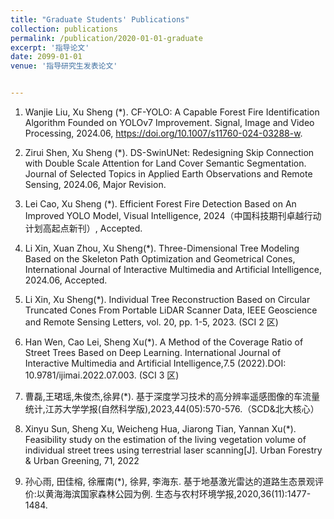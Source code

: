 ```yaml
---
title: "Graduate Students' Publications"
collection: publications
permalink: /publication/2020-01-01-graduate
excerpt: '指导论文'
date: 2099-01-01
venue: '指导研究生发表论文'


---
```

1. Wanjie Liu, Xu Sheng (*). CF-YOLO: A Capable Forest Fire Identification Algorithm Founded on YOLOv7 Improvement. Signal, Image and Video Processing, 2024.06, https://doi.org/10.1007/s11760-024-03288-w.

1. Zirui Shen, Xu Sheng (*). DS-SwinUNet: Redesigning Skip Connection with Double Scale Attention for Land Cover Semantic Segmentation. Journal of Selected Topics in Applied Earth Observations and Remote Sensing, 2024.06, Major Revision.

1. Lei Cao, Xu Sheng (*). Efficient Forest Fire Detection Based on An Improved YOLO Model, Visual Intelligence, 2024（中国科技期刊卓越行动计划高起点新刊）, Accepted. 

1. Li Xin, Xuan Zhou, Xu Sheng(*). Three-Dimensional Tree Modeling Based on the Skeleton Path Optimization and Geometrical Cones, International Journal of Interactive Multimedia and Artificial Intelligence, 2024.06, Accepted. 

1. Li Xin, Xu Sheng(*). Individual Tree Reconstruction Based on Circular Truncated Cones From Portable LiDAR Scanner Data, IEEE Geoscience and Remote Sensing Letters, vol. 20, pp. 1-5, 2023. (SCI 2 区)

1. Han Wen, Cao Lei, Sheng Xu(*). A Method of the Coverage Ratio of Street Trees Based on Deep Learning. International Journal of Interactive Multimedia and Artificial Intelligence,7.5 (2022).DOI: 10.9781/ijimai.2022.07.003. (SCI 3 区)

1. 曹磊,王珺瑶,朱俊杰,徐昇(*). 基于深度学习技术的高分辨率遥感图像的车流量统计,江苏大学学报(自然科学版),2023,44(05):570-576.（SCD&北大核心）

1. Xinyu Sun, Sheng Xu, Weicheng Hua, Jiarong Tian, Yannan Xu(*). Feasibility study on the estimation of the living vegetation volume of individual street trees using terrestrial laser scanning[J]. Urban Forestry & Urban Greening, 71, 2022

1. 孙心雨, 田佳榕, 徐雁南(*), 徐昇, 李海东. 基于地基激光雷达的道路生态景观评价:以黄海海滨国家森林公园为例. 生态与农村环境学报,2020,36(11):1477-1484.




